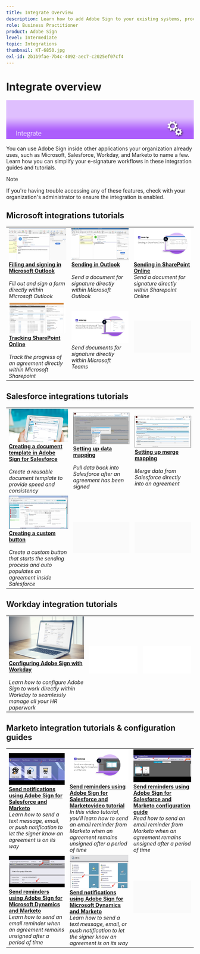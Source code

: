 ```yaml
---
title: Integrate Overview
description: Learn how to add Adobe Sign to your existing systems, processes, and applications
role: Business Practitioner
product: Adobe Sign
level: Intermediate
topic: Integrations
thumbnail: KT-6850.jpg
exl-id: 2b1b9fae-7b4c-4092-aec7-c2025ef07cf4
---
```

# Integrate overview

![Sign Integrate Image](../assets/Hero-Integrate.png)

You can use Adobe Sign inside other applications your organization already uses, such as Microsoft, Salesforce, Workday, and Marketo to name a few. Learn how you can simplify your e-signature workflows in these integration guides and tutorials. 

>[!NOTE]
> If you're having trouble accessing any of these features, check with your organization's administrator to ensure the integration is enabled.

## Microsoft integrations tutorials

<table style="table-layout:fixed">
<tr>
  <td>
    <a href="fill-and-sign-doc-microsoft-outlook.md">
      <img alt="Filling and signing in Microsoft Outlook" src="../assets/MS-FillSign.png" />
    </a>
    <div>
    <a href="fill-and-sign-doc-microsoft-outlook.md"><strong>Filling and signing in Microsoft Outlook</strong></a>
    </div>
    <br>
    <em>Fill out and sign a form directly within Microsoft Outlook</em>
  </td>
  <td>
    <a href="send-for-signature-with-outlook.md">
      <img alt="Sending in Outlook" src="../assets/MS-SendOutlook.png" />
    </a>
    <div>
    <a href="send-for-signature-with-outlook.md"><strong>Sending in Outlook</strong></a>
    </div>
    <br>
    <em>Send a document for signature directly within Microsoft Outlook</em>
  </td>
  <td>
    <a href="send-for-signature-with-sharepoint-online.md">
      <img alt="Sending in SharePoint Online" src="../assets/Sending-in-SP.png" />
    </a>
    <div>
    <a href="send-for-signature-with-sharepoint-online.md"><strong>Sending in SharePoint Online</strong></a>
    </div>
    <em>Send a document for signature directly within Sharepoint Online</em>
    <br>
  </td>
</tr>
<tr>
  <td>
    <a href="track-an-agreement-with-sharepoint-online.md">
      <img alt="Tracking SharePoint Online" src="../assets/MS-TrackSP.png" />
    </a>
    <div>
    <a href="track-an-agreement-with-sharepoint-online.md"><strong>Tracking SharePoint Online</strong></a>
    </div>
    <br>
    <em>Track the progress of an agreement directly within Microsoft Sharepoint</em>
  </td>
  <td>
    <a href="adobe-sign-teams-mortgage.md">
      <img alt="Sending Documents for Signature in Microsoft Teams" src="../assets/teamsmortgage.png" />
    </a>
    <div>
    <em>Send documents for signature directly within Microsoft Teams</em>
    <br>
  </td>
  <td>
    <img alt="Spacer" src="../assets/Grayspacer.png" />
    <div>
    <br>
  </td>
</tr>
</table>

## Salesforce integrations tutorials

<table style="table-layout:fixed">
<tr>
  <td>
    <a href="create-an-agreement-template.md">
      <img alt="Creating a Document Template in Adobe Sign for Salesforce" src="../assets/SF-Template.png" />
    </a>
    <div>
    <a href="create-an-agreement-template.md"><strong>Creating a document template in Adobe Sign for Salesforce</strong></a>
    </div>
    <br>
    <em>Create a reusable document template to provide speed and consistency</em>
  </td>
  <td>
    <a href="set-up-data-mapping.md">
      <img alt="Setting up Data Mapping" src="../assets/SF-DataMapping.png" />
    </a>
    <div>
    <a href="set-up-data-mapping.md"><strong>Setting up data mapping</strong></a>
    </div>
    <br>
    <em>Pull data back into Salesforce after an agreement has been signed</em>
  </td>
  <td>
    <a href="set-up-merging-map.md">
      <img alt="Setting up Merge Mapping" src="../assets/SF-MergeMapping.png" />
    </a>
    <div>
    <a href="set-up-merging-map.md"><strong>Setting up merge mapping</strong></a>
    </div>
    <br>
    <em>Merge data from Salesforce directly into an agreement</em>
  </td>
</tr>
<tr>
  <td>
    <a href="create-a-custom-button.md">
      <img alt="Creating a custom button" src="../assets/SF-Button.png" />
    </a>
    <div>
    <a href="create-a-custom-button.md"><strong>Creating a custom button</strong></a>
    </div>
    <br>
    <em>Create a custom button that starts the sending process and auto populates an agreement inside Salesforce</em>
  </td>
  <td>
    <img alt="Spacer" src="../assets/Grayspacer.png" />
    <div>
    <br>
  </td>
  <td>
    <img alt="Spacer" src="../assets/Grayspacer.png" />
    <div>
    <br>
  </td>
</tr>
</table>

## Workday integration tutorials

<table style="table-layout:fixed">
<tr>
  <td>
    <a href="workday.md">
      <img alt="Configuring Adobe Sign with Workday" src="../assets/WD-Configure.png" />
    </a>
    <div>
    <a href="workday.md"><strong>Configuring Adobe Sign with Workday</strong></a>
    </div>
    <br>
    <em>Learn how to configure Adobe Sign to work directly within Workday to seamlessly manage all your HR paperwork</em>
  </td>
  <td>
    <img alt="Spacer" src="../assets/Whitespacer.png" />
    <div>
    <br>
  </td>
  <td>
    <img alt="Spacer" src="../assets/Whitespacer.png" />
    <div>
    <br>
  </td>
</tr>
</table>

## Marketo integration tutorials & configuration guides

<table style="table-layout:fixed">
<tr>
  <td>
    <a href="marketo-salesforce-sms.md">
      <img alt="Send notifications using Adobe Sign for Salesforce and Marketo" src="../assets/Integrate-Salesforce-SMS.jpg" />
    </a>
    <div>
    <a href="marketo-salesforce-sms.md"><strong>Send notifications using Adobe Sign for Salesforce and Marketo</strong></a>
    </div>
    <em>Learn how to send a text message, email, or push notification to let the signer know an agreement is on its way</em>
    <br>
  </td>
  <td>
    <a href="marketo-salesforce-reminder-video.md">
      <img alt="Send reminders using Adobe Sign for Salesforce and Marketo video tutorial" src="../assets/Integrate-Salesforce-Reminder-Video.png" />
    </a>
    <div>
    <a href="marketo-salesforce-reminder.md"><strong>Send reminders using Adobe Sign for Salesforce and Marketovideo tutorial</strong></a>
    </div>
    <em>In this video tutorial, you'll learn how to send an email reminder from Marketo when an agreement remains unsigned after a period of time</em>
    <br>
  </td>
  <td>
    <a href="marketo-salesforce-reminder.md">
      <img alt="Send reminders using Adobe Sign for Salesforce and Marketo configuration guide" src="../assets/Integrate-Salesforce-Reminder.jpg" />
    </a>
    <div>
    <a href="marketo-salesforce-reminder.md"><strong>Send reminders using Adobe Sign for Salesforce and Marketo configuration guide</strong></a>
    </div>
    <em>Read how to send an email reminder from Marketo when an agreement remains unsigned after a period of time</em>
    <br>
  </td>
</tr>
<tr>
  <td>
    <a href="marketo-dynamics-reminder.md">
      <img alt="Send reminders using Adobe Sign for Microsoft Dynamics and Marketo" src="../assets/Integrate-Dynamics-Reminder.jpg" />
    </a>
    <div>
    <a href="marketo-dynamics-reminder.md"><strong>Send reminders using Adobe Sign for Microsoft Dynamics and Marketo</strong></a>
    </div>
    <em>Learn how to send an email reminder when an agreement remains unsigned after a period of time</em>
    <br>
  </td>
  <td>
    <a href="marketo-dynamics-sms.md">
      <img alt="Send notifications using Adobe Sign for Microsoft Dynamics and Marketo" src="../assets/Integrate-Dynamics-SMS.jpg" />
    </a>
    <div>
    <a href="marketo-dynamics-sms.md"><strong>Send notifications using Adobe Sign for Microsoft Dynamics and Marketo</strong></a>
    </div>
    <em>Learn how to send a text message, email, or push notification to let the signer know an agreement is on its way</em>
    <br>
  </td>
  <td>
    <img alt="Spacer" src="../assets/Grayspacer.png" />
    <div>
    <br>
  </td>
</tr>
</table>
